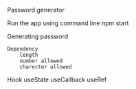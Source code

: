 Password generator 

Run the app using command line
    npm start   

Generating password 
    
    Dependency
        length
        number allowed
        charecter allowed

Hook
    useState
    useCallback
    useRef
